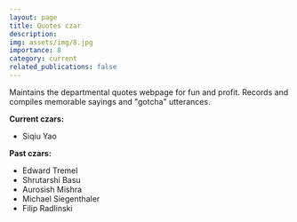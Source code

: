 ```yaml
---
layout: page
title: Quotes czar
description:
img: assets/img/8.jpg
importance: 8
category: current
related_publications: false
---
```


Maintains the departmental quotes webpage for fun and profit. Records and compiles memorable sayings and "gotcha" utterances.

**Current czars:**

- Siqiu Yao

**Past czars:**

- Edward Tremel
- Shrutarshi Basu
- Aurosish Mishra
- Michael Siegenthaler
- Filip Radlinski
